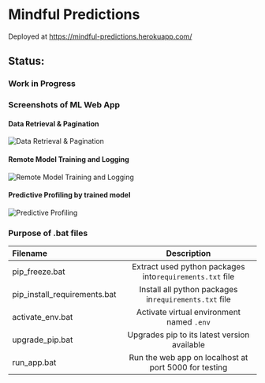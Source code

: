 # Mindful Predictions
Deployed at https://mindful-predictions.herokuapp.com/

## Status: 
### Work in Progress

### Screenshots of ML Web App
#### Data Retrieval & Pagination
![Data Retrieval & Pagination](https://github.com/incubated-geek-cc/mindful-predictions/blob/main/preview/data_navigation_and_pagination.png)

#### Remote Model Training and Logging
![Remote Model Training and Logging](https://github.com/incubated-geek-cc/mindful-predictions/blob/main/preview/remote_training_and_logging.png)

#### Predictive Profiling by trained model
![Predictive Profiling](https://github.com/incubated-geek-cc/mindful-predictions/blob/main/preview/predictive_profiling.png)

### Purpose of .bat files
| Filename  | Description  |
| :------ | :-: |
| pip_freeze.bat | Extract used python packages into`requirements.txt` file |
| pip_install_requirements.bat | Install all python packages in`requirements.txt` file  |
| activate_env.bat | Activate virtual environment named `.env` |
| upgrade_pip.bat | Upgrades pip to its latest version available |
| run_app.bat  | Run the web app on localhost at port 5000 for testing |
